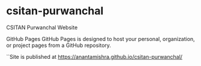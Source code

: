 # csitan-purwanchal
CSITAN Purwanchal Website

GitHub Pages
GitHub Pages is designed to host your personal, organization, or project pages from a GitHub repository.

``Site is published at https://anantamishra.github.io/csitan-purwanchal/

